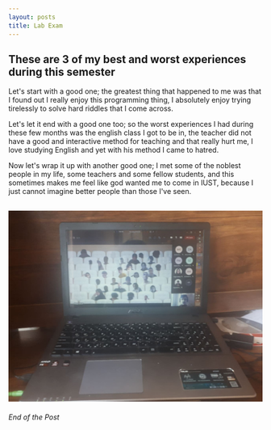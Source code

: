 ```yaml
---
layout: posts
title: Lab Exam
---
```

## These are 3 of my best and worst experiences during this semester 

Let's start with a good one; the greatest thing that happened to me was that I found out I really enjoy this programming thing, I absolutely enjoy trying tirelessly to solve hard riddles that I come across.

Let's let it end with a good one too; so the worst experiences I had during these few months was 
the english class I got to be in, the teacher did not have a good and interactive method for teaching and that really hurt me, I love studying English and yet with his method I came to hatred.

Now let's wrap it up with another good one; I met some of the noblest people in my life, some teachers and some fellow students, and this sometimes makes me feel like god wanted me to come in IUST, because I just cannot imagine better people than those I've seen.


![alt text](../assets/images/picture.jpg "My Friends")
---

*End of the Post*